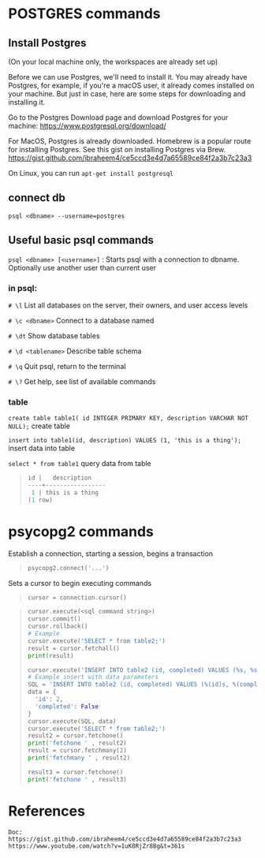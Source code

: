 # POSTGRES commands

## Install Postgres
(On your local machine only, the workspaces are already set up)

Before we can use Postgres, we'll need to install it. You may already have Postgres, for example, if you're a macOS user, it already comes installed on your machine. But just in case, here are some steps for downloading and installing it.

Go to the Postgres Download page and download Postgres for your machine: https://www.postgresql.org/download/

For MacOS, Postgres is already downloaded. Homebrew is a popular route for installing Postgres. See this gist on installing Postgres via Brew. https://gist.github.com/ibraheem4/ce5ccd3e4d7a65589ce84f2a3b7c23a3

On Linux, you can run `apt-get install postgresql`


## connect db
    psql <dbname> --username=postgres

## Useful basic psql commands
`psql <dbname> [<username>]` : Starts psql with a connection to dbname. Optionally use another user than current user

### in psql:
`# \l` List all databases on the server, their owners, and user access levels

`# \c <dbname>` Connect to a database named

`# \dt` Show database tables

`# \d <tablename>` Describe table schema

`# \q` Quit psql, return to the terminal

`# \?` Get help, see list of available commands

### table
`create table table1( id INTEGER PRIMARY KEY, description VARCHAR NOT NULL);` create table

`insert into table1(id, description) VALUES (1, 'this is a thing');` insert data into table

`select * from table1` query data from table

>```php
> id |   description   
>----+-----------------
>  1 | this is a thing
> (1 row)
>```

# psycopg2 commands

Establish a connection, starting a session, begins a transaction
>```python 
> psycopg2.connect('...')
>```

Sets a cursor to begin executing commands
>```python 
> cursor = connection.cursor()
>```

>```python 
> cursor.execute(<sql command string>)
> cursor.commit()
> cursor.rollback()
> # Example
> cursor.execute('SELECT * from table2;')
> result = cursor.fetchall()
> print(result)
> 
> cursor.execute('INSERT INTO table2 (id, completed) VALUES (%s, %s);', (1, True))
> # Example insert with data parameters
> SQL = 'INSERT INTO table2 (id, completed) VALUES (%(id)s, %(completed)s);'
> data = {
>   'id': 2,
>   'completed': False
> }
> cursor.execute(SQL, data)
> cursor.execute('SELECT * from table2;')
> result2 = cursor.fetchone()
> print('fetchone ' , result2)
> result = cursor.fetchmany(2)
> print('fetchmany ' , result2)
> 
> result3 = cursor.fetchone()
> print('fetchone ' , result3)
>```

# References
    Doc: https://gist.github.com/ibraheem4/ce5ccd3e4d7a65589ce84f2a3b7c23a3
    https://www.youtube.com/watch?v=1uK8RjZr8Bg&t=361s

